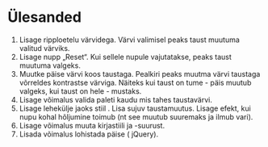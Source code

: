 # Ülesanded

1. Lisage ripploetelu värvidega. Värvi valimisel peaks taust muutuma valitud värviks.
2. Lisage nupp „Reset“. Kui sellele nupule vajutatakse, peaks taust muutuma valgeks.
3. Muutke päise värvi koos taustaga. Pealkiri peaks muutma värvi taustaga võrreldes kontrastse värviga. Näiteks kui taust on tume - päis muutub valgeks, kui taust on hele - mustaks.
4. Lisage võimalus valida paleti kaudu mis tahes taustavärvi.
5. Lisage lehekülje jaoks stiil . Lisa sujuv taustamuutus. Lisage efekt, kui nupu kohal hõljumine toimub (nt see muutub suuremaks ja ilmub vari).
6. Lisage võimalus muuta kirjastiili ja -suurust.
7. Lisada võimalus lohistada päise ( jQuery).
